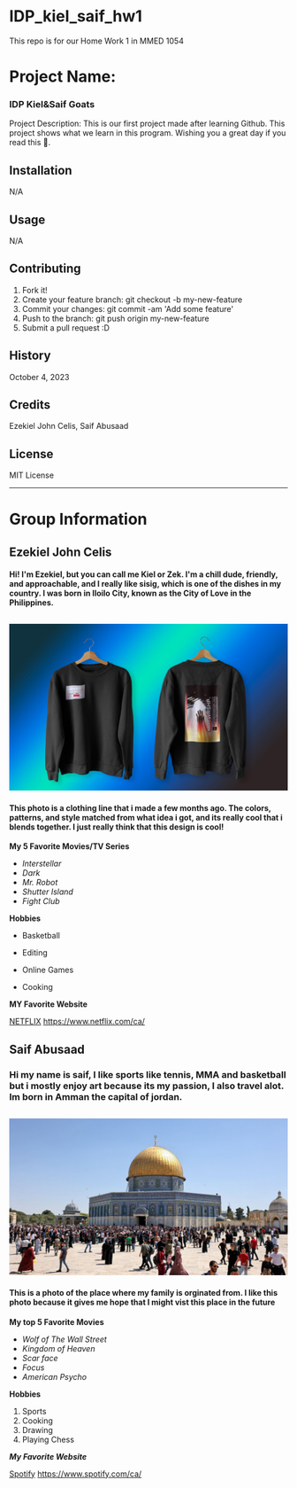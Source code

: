 # IDP_kiel_saif_hw1
This repo is for our Home Work 1 in MMED 1054

# Project Name:  
### IDP Kiel&Saif Goats 

Project Description: This is our first project made after learning Github. This project shows what we learn in this program. Wishing you a great day if you read this 🦾.

## Installation 

N/A

## Usage 

N/A

## Contributing

1. Fork it!
2. Create your feature branch: git checkout -b my-new-feature
3. Commit your changes: git commit -am 'Add some feature'
4. Push to the branch: git push origin my-new-feature
5. Submit a pull request :D

## History

October 4, 2023

## Credits 

Ezekiel John Celis, Saif Abusaad

## License 

MIT License


---


# Group Information

## Ezekiel John Celis

#### Hi! I'm Ezekiel, but you can call me Kiel or Zek. I'm a chill dude, friendly, and approachable, and I really like sisig, which is one of the dishes in my country. I was born in Iloilo City, known as the City of Love in the Philippines.

##

![DescribeThis](images/cloth.jpg)

#### This photo is a clothing line that i made a few months ago. The colors, patterns, and style matched from what idea i got, and its really cool that i blends together. I just really think that this design is cool!

**My 5 Favorite Movies/TV Series**

* *Interstellar*
* *Dark*
* *Mr. Robot*
* *Shutter Island*
* *Fight Club*


__Hobbies__

- Basketball 
+ Editing 
- Online Games
* Cooking 

**MY Favorite Website**

[NETFLIX](www.netflix.com)
https://www.netflix.com/ca/

##
##

## Saif Abusaad

### Hi my name is saif, I like sports like tennis, MMA and basketball but i mostly enjoy art because its my passion, I also travel alot. Im born in Amman the capital of jordan. 

##

![DescribeThis](images/jerusalem.jpg)

#### This is a photo of the place where my family is orginated from. I like this photo because it gives me hope that I might vist this place in the future

**My top 5 Favorite Movies**

* *Wolf of The Wall Street*
* *Kingdom of Heaven*
* *Scar face*
* *Focus*
* *American Psycho*

__Hobbies__

1. Sports
2. Cooking
3. Drawing 
4. Playing Chess

***My Favorite Website***

[Spotify](www.spotify.com)
https://www.spotify.com/ca/